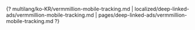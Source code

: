 {? multilang/ko-KR/vermmillion-mobile-tracking.md | localized/deep-linked-ads/vermmillion-mobile-tracking.md | pages/deep-linked-ads/vermmillion-mobile-tracking.md ?}
